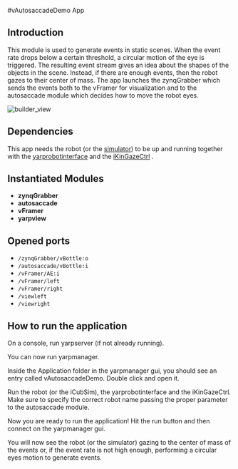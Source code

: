 #vAutosaccadeDemo App

Introduction
------------
This module is used to generate events in static scenes. When the event rate drops below a certain threshold, a 
circular motion of the eye is triggered. The resulting event stream gives an idea about the shapes of the objects in 
the scene. Instead, if there are enough events, then the robot gazes to their center of mass. The app launches the 
zynqGrabber which sends the events both to the vFramer for visualization and to the autosaccade module which decides 
how to move the robot eyes.

![builder_view](images/autoSaccadeApp_builder.png)
  
 Dependencies
 ------------
 This app needs the robot (or the [simulator](http://wiki.icub.org/brain/group__icub__Simulation.html)) to be up and 
 running together with the [yarprobotinterface](http://www.yarp.it/yarprobotinterface.html) and the [iKinGazeCtrl](http://wiki.icub.org/brain/group__iKinGazeCtrl.html) .
 
 Instantiated Modules
 --------------------
 * **zynqGrabber**
 * **autosaccade**
 * **vFramer**
 * **yarpview**
 
 Opened ports
 ------------
 * `/zynqGrabber/vBottle:o`
 * `/autosaccade/vBottle:i`
 * `/vFramer/AE:i`
 * `/vFramer/left`
 * `/vFramer/right`
 * `/viewleft`
 * `/viewright`

How to run the application
--------------------------

On a console, run yarpserver (if not already running).

You can now run yarpmanager.

Inside the Application folder in the yarpmanager gui, you should see an entry called vAutosaccadeDemo. Double click and 
open it.

Run the robot (or the iCubSim), the yarprobotinterface and the iKinGazeCtrl. Make sure to specify the correct robot 
name passing the proper parameter to the autosaccade module.

Now you are ready to run the application! Hit the run button and then connect on the yarpmanager gui.

You will now see the robot (or the simulator) gazing to the center of mass of the events or, if the event rate is not
 high enough, performing a circular eyes motion to generate events.